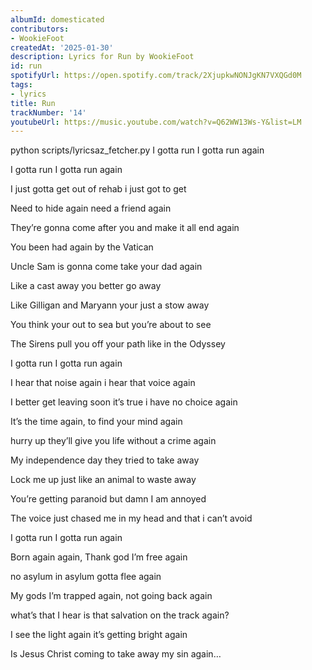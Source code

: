 ```yaml
---
albumId: domesticated
contributors:
- WookieFoot
createdAt: '2025-01-30'
description: Lyrics for Run by WookieFoot
id: run
spotifyUrl: https://open.spotify.com/track/2XjupkwNONJgKN7VXQGd0M
tags:
- lyrics
title: Run
trackNumber: '14'
youtubeUrl: https://music.youtube.com/watch?v=Q62WW13Ws-Y&list=LM
---
```


python scripts/lyricsaz_fetcher.py
I gotta run I gotta run again

I gotta run I gotta run again

I just gotta get out of rehab i just got to get

Need to hide again need a friend again

They’re gonna come after you and make it all end again

You been had again by the Vatican

Uncle Sam is gonna come take your dad again

Like a cast away you better go away

Like Gilligan and Maryann your just a stow away

You think your out to sea but you’re about to see

The Sirens pull you off your path like in the Odyssey

I gotta run I gotta run again

I hear that noise again i hear that voice again

I better get leaving soon it’s true i have no choice again

It’s the time again, to find your mind again

hurry up they’ll give you life without a crime again

My independence day they tried to take away

Lock me up just like an animal to waste away

You’re getting paranoid but damn I am annoyed

The voice just chased me in my head and that i can’t avoid

I gotta run I gotta run again

Born again again, Thank god I’m free again

no asylum in asylum gotta flee again

My gods I’m trapped again, not going back again

what’s that I hear is that salvation on the track again?

I see the light again it’s getting bright again

Is Jesus Christ coming to take away my sin again…